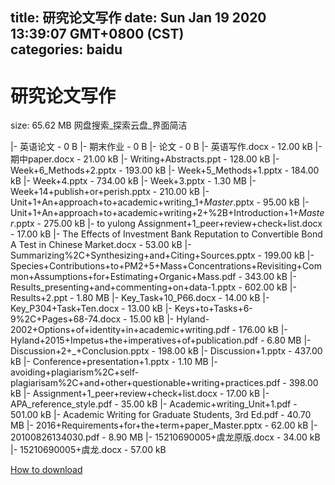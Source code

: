 
title: 研究论文写作
date: Sun Jan 19 2020 13:39:07 GMT+0800 (CST)    
categories: baidu
---

# 研究论文写作
size: 65.62 MB
 网盘搜索_探索云盘_界面简洁
 
|- 英语论文 - 0 B
|- 期末作业 - 0 B
|- 论文 - 0 B
|- 英语写作.docx - 12.00 kB
|- 期中paper.docx - 21.00 kB
|- Writing+Abstracts.ppt - 128.00 kB
|- Week+6_Methods+2.pptx - 193.00 kB
|- Week+5_Methods+1.pptx - 184.00 kB
|- Week+4.pptx - 734.00 kB
|- Week+3.pptx - 1.30 MB
|- Week+14+publish+or+perish.pptx - 210.00 kB
|- Unit+1+An+approach+to+academic+writing_1+_Master_.pptx - 95.00 kB
|- Unit+1+An+approach+to+academic+writing+2+%2B+Introduction+1+_Master_.pptx - 275.00 kB
|- to yulong Assignment+1_peer+review+check+list.docx - 17.00 kB
|- The Effects of Investment Bank Reputation to Convertible Bond A Test in Chinese Market.docx - 53.00 kB
|- Summarizing%2C+Synthesizing+and+Citing+Sources.pptx - 199.00 kB
|- Species+Contributions+to+PM2+5+Mass+Concentrations+Revisiting+Common+Assumptions+for+Estimating+Organic+Mass.pdf - 343.00 kB
|- Results_presenting+and+commenting+on+data-1.pptx - 602.00 kB
|- Results+2.ppt - 1.80 MB
|- Key_Task+10_P66.docx - 14.00 kB
|- Key_P304+Task+Ten.docx - 13.00 kB
|- Keys+to+Tasks+6-9%2C+Pages+68-74.docx - 15.00 kB
|- Hyland-2002+Options+of+identity+in+academic+writing.pdf - 176.00 kB
|- Hyland+2015+Impetus+the+imperatives+of+publication.pdf - 6.80 MB
|- Discussion+2+_+Conclusion.pptx - 198.00 kB
|- Discussion+1.pptx - 437.00 kB
|- Conference+presentation+1.pptx - 1.10 MB
|- avoiding+plagiarism%2C+self-plagiarisam%2C+and+other+questionable+writing+practices.pdf - 398.00 kB
|- Assignment+1_peer+review+check+list.docx - 17.00 kB
|- APA_reference_style.pdf - 35.00 kB
|- Academic+writing_Unit+1.pdf - 501.00 kB
|- Academic Writing for Graduate Students, 3rd Ed.pdf - 40.70 MB
|- 2016+Requirements+for+the+term+paper_Master.pptx - 62.00 kB
|- 20100826134030.pdf - 8.90 MB
|- 15210690005+虞龙原版.docx - 34.00 kB
|- 15210690005+虞龙.docx - 57.00 kB

[How to download](https://bpcam.bemobtrk.com/go/2ceec3aa-1ca2-46d6-b9ff-aaa5c184517c?jno=1448)